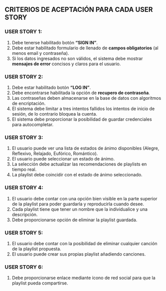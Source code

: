 ## CRITERIOS DE ACEPTACIÓN PARA CADA USER STORY ##

### USER STORY 1: ###
1.	Debe tenerse habilitado botón **“SIGN IN”**.
2.	Debe estar habilitado formulario de llenado de **campos obligatorios** (al menos email y contraseña).
3.	Si los datos ingresados no son válidos, el sistema debe mostrar **mensajes de error** concisos y claros para el usuario.

### USER STORY 2: ###
1.	Debe estar habilitado botón **“LOG IN”**.
2.	Debe encontrarse habilitada la opción de **recupero de contraseña**.
3.	Las contraseñas deben almacenarse en la base de datos con algoritmos de encriptación.
4.	El sistema debe limitar a tres intentos fallidos los intentos de inicio de sesión, de lo contrario bloquea la cuenta.
5.	El sistema debe proporcionar la posibilidad de guardar credenciales para autocompletar.

### USER STORY 3: ###
1.	El usuario puede ver una lista de estados de ánimo disponibles (Alegre, Reflexivo, Relajado, Eufórico, Romántico).
2.	El usuario puede seleccionar un estado de ánimo.
3.	La selección debe actualizar las recomendaciones de playlists en tiempo real.
4.	La playlist debe coincidir con el estado de ánimo seleccionado.

### USER STORY 4: ###
1.	El usuario debe contar con una opción bien visible en la parte superior de la playlist para poder guardarla y reproducirla cuando desee.
2.	Cada playlist tiene que tener un nombre que la individualice y una descripción.
3.	Debe proporcionarse opción de eliminar la playlist guardada.

### USER STORY 5: ###
1.	El usuario debe contar con la posibilidad de eliminar cualquier canción de la playlist propuesta.
2.	El usuario puede crear sus propias playlist añadiendo canciones.
   
### USER STORY 6: ###
1.	Debe proporcionarse enlace mediante ícono de red social para que la playlist pueda compartirse.
